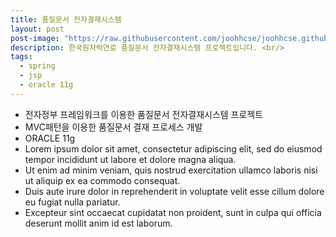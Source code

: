 ```yaml
---
title: 품질문서 전자결재시스템
layout: post
post-image: "https://raw.githubusercontent.com/joohhcse/joohhcse.github.io/master/assets/images/knfc.jpg"
description: 한국원자력연료 품질문서 전자결재시스템 프로젝트입니다. <br/>
tags:
  - spring
  - jsp
  - oracle 11g
---
```


- 전자정부 프레임워크를 이용한 품질문서 전자결재시스템 프로젝트
- MVC패턴을 이용한 품질문서 결재 프로세스 개발
- ORACLE 11g
- Lorem ipsum dolor sit amet, consectetur adipiscing elit, sed do eiusmod tempor incididunt ut labore et dolore magna aliqua.
- Ut enim ad minim veniam, quis nostrud exercitation ullamco laboris nisi ut aliquip ex ea commodo consequat.
- Duis aute irure dolor in reprehenderit in voluptate velit esse cillum dolore eu fugiat nulla pariatur.
- Excepteur sint occaecat cupidatat non proident, sunt in culpa qui officia deserunt mollit anim id est laborum.
